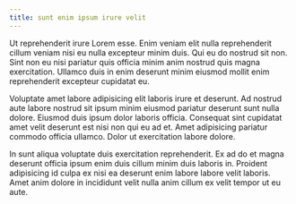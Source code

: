 ```yaml
---
title: sunt enim ipsum irure velit
---
```


Ut reprehenderit irure Lorem esse. Enim veniam elit nulla reprehenderit cillum veniam nisi eu nulla excepteur minim duis. Qui eu do nostrud sit non. Sint non eu nisi pariatur quis officia minim anim nostrud quis magna exercitation. Ullamco duis in enim deserunt minim eiusmod mollit enim reprehenderit excepteur cupidatat eu.

Voluptate amet labore adipisicing elit laboris irure et deserunt. Ad nostrud aute labore nostrud sit ipsum minim eiusmod pariatur deserunt sunt nulla dolore. Eiusmod duis ipsum dolor laboris officia. Consequat sint cupidatat amet velit deserunt est nisi non qui eu ad et. Amet adipisicing pariatur commodo officia ullamco. Dolor ut exercitation labore dolore.

In sunt aliqua voluptate duis exercitation reprehenderit. Ex ad do et magna deserunt officia ipsum enim duis cillum minim duis laboris in. Proident adipisicing id culpa ex nisi ea deserunt enim labore labore velit laboris. Amet anim dolore in incididunt velit nulla anim cillum ex velit tempor ut eu aute.